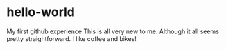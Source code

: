 # hello-world
My first github experience
This is all very new to me. Although it all seems pretty straightforward.
I like coffee and bikes!
